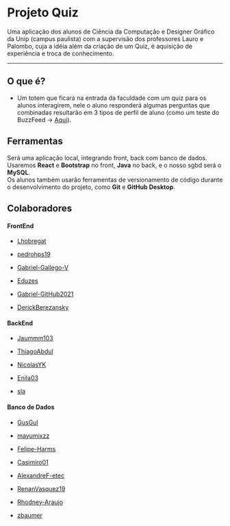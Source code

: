 # Projeto Quiz

Uma aplicação dos alunos de Ciẽncia da Computação e Designer Gráfico da Unip (campus paulista) com a supervisão dos professores Lauro e Palombo, cuja a idéia além da criação de um Quiz, é aquisição de experiência e troca de conhecimento.

---

## O que é?

- Um totem que ficará na entrada da faculdade com um quiz para os alunos interagirem, nele o aluno responderá algumas perguntas que combinadas resultarão em 3 tipos de perfil de aluno (como um teste do BuzzFeed → [Aqui](https://buzzfeed.com.br/quiz/diga-como-e-sua-rotina-na-escola-e-te-diremos-que-tipo-de-aluno-voce-e)).

## Ferramentas

Será uma aplicação local, integrando front, back com banco de dados. 
Usaremos **React** e **Bootstrap** no front, **Java** no back, e o nosso sgbd será o **MySQL**.  
Os alunos também usarão ferramentas de versionamento de código durante o desenvolvimento do projeto, como **Git** e **GitHub Desktop**.

## Colaboradores

#### FrontEnd

- [Lhobregat](https://github.com/Lhobregat)

- [pedrohps19](https://github.com/pedrohps19)

- [Gabriel-Gallego-V](https://github.com/Gabriel-Gallego-V)

- [Eduzes](https://github.com/Eduzes)

- [Gabriel-GitHub2021](https://github.com/Gabriel-GitHub2021)

- [DerickBerezansky](https://github.com/DerickBerezansky)

#### BackEnd

- [Jaummm103](https://github.com/Jaummm103)

- [ThiagoAbdul](https://github.com/ThiagoAbdul)

- [NicolasYK](https://github.com/NicolasYK)

- [Enila03](https://github.com/Enila03)

- [sla](aaaaaaaaaaaaaaaaaaaaaa)

#### Banco de Dados

- [GusGul](https://github.com/gusgul)

- [mayumixzz](https://github.com/Mayumixzz)

- [Felipe-Harms](https://github.com/Felipe-Harms)

- [Casimiro01](https://github.com/Casimiro01)

- [AlexandreF-etec](https://github.com/AlexandreF-etec)

- [RenanVasquez19](https://github.com/RenanVasquez19)

- [Rhodney-Araujo](https://github.com/Rhodney-Araujo)

- [zbaumer](https://github.com/zbaumer)
